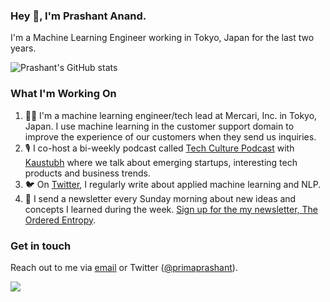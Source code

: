 ### Hey 👋, I'm Prashant Anand.

I'm a Machine Learning Engineer working in Tokyo, Japan for the last two years.

![Prashant's GitHub stats](https://github-readme-stats.vercel.app/api?username=primaprashant&count_private=true&show_icons=true&hide=issues,contribs&theme=vue)

### What I'm Working On

1. 👨‍💻 I'm a machine learning engineer/tech lead at Mercari, Inc. in Tokyo, Japan. I use machine learning in the customer support domain to improve the experience of our customers when they send us inquiries.
2. 🎙 I co-host a bi-weekly podcast called [Tech Culture Podcast](https://www.techculturepodcast.com/) with [Kaustubh](https://twitter.com/_ofkaus) where we talk about emerging startups, interesting tech products and business trends.
3. 🐦 On [Twitter](https://twitter.com/primaprashant), I regularly write about applied machine learning and NLP.
4. 💌 I send a newsletter every Sunday morning about new ideas and concepts I learned during the week. [Sign up for the my newsletter, The Ordered Entropy](https://www.theorderedentropy.com/).

### Get in touch

Reach out to me via [email](mailto:prashant.anand@alumni.iitd.ac.in) or Twitter ([@primaprashant](https://twitter.com/primaprashant)).

![](https://komarev.com/ghpvc/?username=primaprashant)
